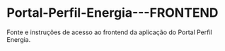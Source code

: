 # Portal-Perfil-Energia---FRONTEND
Fonte e instruções de acesso ao frontend da aplicação do Portal Perfil Energia.
